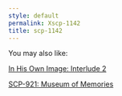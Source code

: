 ```yaml
---
style: default
permalink: Xscp-1142
title: scp-1142
---
```

You may also like:

[In His Own Image: Interlude 2](http://scp-wiki.net/in-his-own-image-interlude-2)

[SCP-921: Museum of Memories](http://scp-wiki.net/scp-921)
